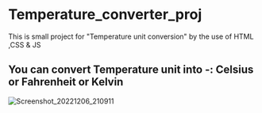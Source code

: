 # Temperature_converter_proj
This is small project for "Temperature unit conversion" by the use of HTML ,CSS &amp; JS
## You can convert Temperature unit into -: Celsius or Fahrenheit or Kelvin

![Screenshot_20221206_210911](https://user-images.githubusercontent.com/99569848/205956512-e6855908-c4c5-41ed-bfc9-fcefe396a434.png)
